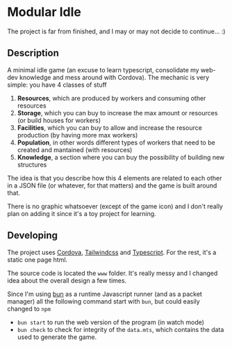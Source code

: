 # Modular Idle

The project is far from finished, and I may or may not decide to continue... :)

## Description

A minimal idle game (an excuse to learn typescript, consolidate my web-dev knowledge and mess around with Cordova). The mechanic is very simple: you have 4 classes of stuff

1. **Resources**, which are produced by workers and consuming other resources
2. **Storage**, which you can buy to increase the max amount or resources (or build houses for workers)
3. **Facilities**, which you can buy to allow and increase the resource production (by having more max workers)
4. **Population**, in other words different types of workers that need to be created and mantained (with resources)
5. **Knowledge**, a section where you can buy the possibility of building new structures

The idea is that you describe how this 4 elements are related to each other in a JSON file (or whatever, for that matters) and the game is built around that. 

There is no graphic whatsoever (except of the game icon) and I don't really plan on adding it since it's a toy project for learning.


## Developing

The project uses [Cordova](https://cordova.apache.org/docs/en/latest/), [Tailwindcss](https://tailwindcss.com/) and [Typescript](https://www.typescriptlang.org/). For the rest, it's a static one page html.

The source code is located the `www` folder. It's really messy and I changed idea about the overall design a few times.

Since I'm using [bun](https://bun.sh/) as a runtime Javascript runner (and as a packet manager) all the following command start with `bun`, but could easily changed to `npm`

- `bun start` to run the web version of the program (in watch mode)
- `bun check` to check for integrity of the `data.mts`, which contains the data used to generate the game.
